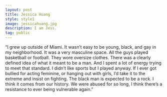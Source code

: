 ```yaml
---
layout: post
title: Jessica Huang
style: style1
image: jessicahuang.jpg
description: I am Jess.
tag: public
---
```


“I grew up outside of Miami. It wasn’t easy to be young, black, and gay in my neighborhood. It was a very masculine space. All the guys played basketball or football. They wore oversize clothes. There was a clearly defined idea of what it meant to be a man. And I spent a lot of energy trying to meet that standard. I didn’t like sports but I played anyway. If I ever got bullied for acting feminine, or hanging out with girls, I’d take it to the extreme and insist on fighting. The black man is expected to be a rock. I think it comes from our history. We were abused for so long, I think there’s a resistance to ever being vulnerable again.”
